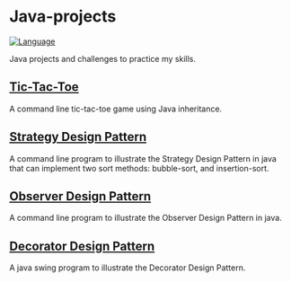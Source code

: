 # Java-projects

[![Language](https://img.shields.io/badge/language-Java-blue.svg)](https://www.java.com/)

Java projects and challenges to practice my skills.

## [Tic-Tac-Toe](https://github.com/jennbushey/Java-projects/tree/main/tic-tac-toe)

A command line tic-tac-toe game using Java inheritance.

## [Strategy Design Pattern](https://github.com/jennbushey/Java-projects/tree/main/strategy-design-pattern)

A command line program to illustrate the Strategy Design Pattern in java that can implement two sort methods: bubble-sort, and insertion-sort.

## [Observer Design Pattern](https://github.com/jennbushey/Java-projects/tree/main/observer-design-pattern)

A command line program to illustrate the Observer Design Pattern in java.

## [Decorator Design Pattern](https://github.com/jennbushey/Java-projects/tree/main/decorator-design-pattern)

A java swing program to illustrate the Decorator Design Pattern.
